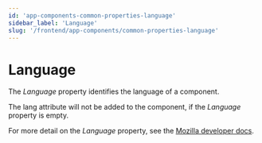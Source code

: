 ```yaml
---
id: 'app-components-common-properties-language'
sidebar_label: 'Language'
slug: '/frontend/app-components/common-properties-language'
---
```

# Language
The *Language* property identifies the language of a component.

The lang attribute will not be added to the component, if the *Language* property is empty.

For more detail on the *Language* property, see the [Mozilla developer docs](https://developer.mozilla.org/en-US/docs/Web/HTML/Global_attributes/lang).

